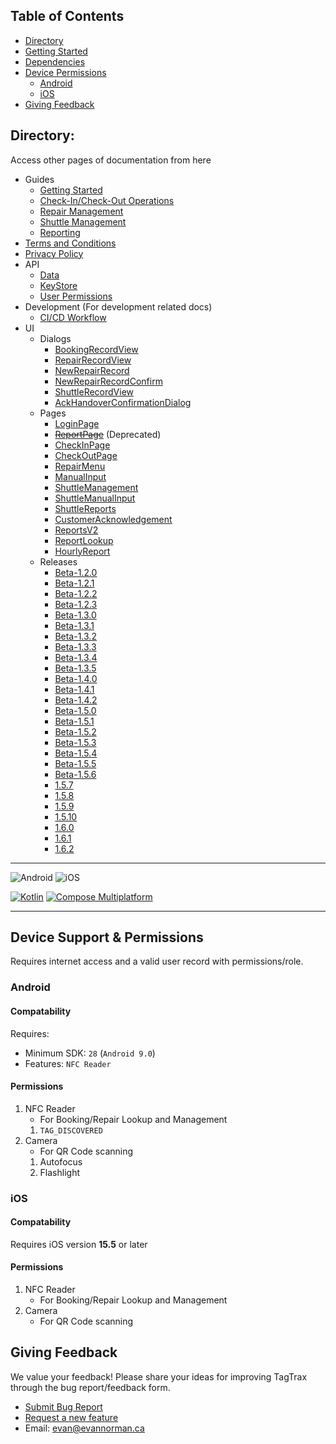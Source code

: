 ## Table of Contents
- [Directory](#directory)
- [Getting Started](#getting-started)
- [Dependencies](#dependencies)
- [Device Permissions](#device-permissions)
  - [Android](#android)
  - [iOS](#ios)
- [Giving Feedback](#giving-feedback)

## Directory:
Access other pages of documentation from here
- Guides
  - [Getting Started](https://lazy-day-tech.github.io/TapTrack-User-Reference/Guides/GettingStarted)
  - [Check-In/Check-Out Operations](https://lazy-day-tech.github.io/TapTrack-User-Reference/Guides/CheckInCheckOut)
  - [Repair Management](https://lazy-day-tech.github.io/TapTrack-User-Reference/Guides/RepairManagement)
  - [Shuttle Management](https://lazy-day-tech.github.io/TapTrack-User-Reference/Guides/ShuttleManagement)
  - [Reporting](https://lazy-day-tech.github.io/TapTrack-User-Reference/Guides/Reporting)
- [Terms and Conditions](https://lazy-day-tech.github.io/TapTrack-User-Reference/Legal/tos)
- [Privacy Policy](https://lazy-day-tech.github.io/TapTrack-User-Reference/Legal/PrivacyPolicy)
- API 
  - [Data](https://lazy-day-tech.github.io/TapTrack-User-Reference/API/Data)
  - [KeyStore](https://lazy-day-tech.github.io/TapTrack-User-Reference/API/KeyStore)
  - [User Permissions](https://lazy-day-tech.github.io/TapTrack-User-Reference/API/Permissions)
- Development (For development related docs)
  - [CI/CD Workflow](https://lazy-day-tech.github.io/TapTrack-User-Reference/Development/CICD)
- UI
  - Dialogs
    - [BookingRecordView](https://lazy-day-tech.github.io/TapTrack-User-Reference/UI/Dialogs/BookingRecordView)
    - [RepairRecordView](https://lazy-day-tech.github.io/TapTrack-User-Reference/UI/Dialogs/RepairRecordView)
    - [NewRepairRecord](https://lazy-day-tech.github.io/TapTrack-User-Reference/UI/Dialogs/NewRepairRecord)
    - [NewRepairRecordConfirm](https://lazy-day-tech.github.io/TapTrack-User-Reference/UI/Dialogs/NewRepairRecordConfirm)
    - [ShuttleRecordView](https://lazy-day-tech.github.io/TapTrack-User-Reference/UI/Dialogs/ShuttleRecordView)
    - [AckHandoverConfirmationDialog](https://lazy-day-tech.github.io/TapTrack-User-Reference/UI/Dialogs/AckHandoverConfirmationDialog)
  - Pages
    - [LoginPage](https://lazy-day-tech.github.io/TapTrack-User-Reference/UI/Pages/LoginPage)
    - ~~[ReportPage](https://lazy-day-tech.github.io/TapTrack-User-Reference/UI/Pages/ReportPage)~~ (Deprecated)
    - [CheckInPage](https://lazy-day-tech.github.io/TapTrack-User-Reference/UI/Pages/CheckInPage)
    - [CheckOutPage](https://lazy-day-tech.github.io/TapTrack-User-Reference/UI/Pages/CheckOutPage)
    - [RepairMenu](https://lazy-day-tech.github.io/TapTrack-User-Reference/UI/Pages/RepairMenu)
    - [ManualInput](https://lazy-day-tech.github.io/TapTrack-User-Reference/UI/Pages/ManualInput)
    - [ShuttleManagement](https://lazy-day-tech.github.io/TapTrack-User-Reference/UI/Pages/ShuttleManagement)
    - [ShuttleManualInput](https://lazy-day-tech.github.io/TapTrack-User-Reference/UI/Pages/ShuttleManualInput)
    - [ShuttleReports](https://lazy-day-tech.github.io/TapTrack-User-Reference/UI/Pages/ShuttleReportPage)
    - [CustomerAcknowledgement](https://lazy-day-tech.github.io/TapTrack-User-Reference/UI/Pages/CustomerAcknowledgement)
    - [ReportsV2](https://lazy-day-tech.github.io/TapTrack-User-Reference/UI/Pages/ReportsV2)
    - [ReportLookup](https://lazy-day-tech.github.io/TapTrack-User-Reference/UI/Pages/ReportLookup)
    - [HourlyReport](https://lazy-day-tech.github.io/TapTrack-User-Reference/UI/Pages/HourlyReport)
  - Releases
    - [Beta-1.2.0](https://lazy-day-tech.github.io/TapTrack-User-Reference/Changelog/Beta-1.2.0)
    - [Beta-1.2.1](https://lazy-day-tech.github.io/TapTrack-User-Reference/Changelog/Beta-1.2.1)
    - [Beta-1.2.2](https://lazy-day-tech.github.io/TapTrack-User-Reference/Changelog/Beta-1.2.2)
    - [Beta-1.2.3](https://lazy-day-tech.github.io/TapTrack-User-Reference/Changelog/Beta-1.2.3)
    - [Beta-1.3.0](https://lazy-day-tech.github.io/TapTrack-User-Reference/Changelog/Beta-1.3.0)
    - [Beta-1.3.1](https://lazy-day-tech.github.io/TapTrack-User-Reference/Changelog/Beta-1.3.1)
    - [Beta-1.3.2](https://lazy-day-tech.github.io/TapTrack-User-Reference/Changelog/Beta-1.3.2)
    - [Beta-1.3.3](https://lazy-day-tech.github.io/TapTrack-User-Reference/Changelog/Beta-1.3.3)
    - [Beta-1.3.4](https://lazy-day-tech.github.io/TapTrack-User-Reference/Changelog/Beta-1.3.4)
    - [Beta-1.3.5](https://lazy-day-tech.github.io/TapTrack-User-Reference/Changelog/Beta-1.3.5)
    - [Beta-1.4.0](https://lazy-day-tech.github.io/TapTrack-User-Reference/Changelog/Beta-1.4.0)
    - [Beta-1.4.1](https://lazy-day-tech.github.io/TapTrack-User-Reference/Changelog/Beta-1.4.1)
    - [Beta-1.4.2](https://lazy-day-tech.github.io/TapTrack-User-Reference/Changelog/Beta-1.4.2)
    - [Beta-1.5.0](https://lazy-day-tech.github.io/TapTrack-User-Reference/Changelog/Beta-1.5.0)
    - [Beta-1.5.1](hhttps://lazy-day-tech.github.io/TapTrack-User-Reference/Changelog/Beta-1.5.1)
    - [Beta-1.5.2](https://lazy-day-tech.github.io/TapTrack-User-Reference/Changelog/Beta-1.5.2)
    - [Beta-1.5.3](https://lazy-day-tech.github.io/TapTrack-User-Reference/Changelog/Beta-1.5.3)
    - [Beta-1.5.4](https://lazy-day-tech.github.io/TapTrack-User-Reference/Changelog/Beta-1.5.4)
    - [Beta-1.5.5](https://lazy-day-tech.github.io/TapTrack-User-Reference/Changelog/Beta-1.5.5)
    - [Beta-1.5.6](https://lazy-day-tech.github.io/TapTrack-User-Reference/Changelog/Beta-1.5.6)
    - [1.5.7](https://lazy-day-tech.github.io/TapTrack-User-Reference/Changelog/1.5.7)
    - [1.5.8](https://lazy-day-tech.github.io/TapTrack-User-Reference/Changelog/1.5.8)
    - [1.5.9](https://lazy-day-tech.github.io/TapTrack-User-Reference/Changelog/1.5.9)
    - [1.5.10](https://lazy-day-tech.github.io/TapTrack-User-Reference/Changelog/1.5.10)
    - [1.6.0](https://lazy-day-tech.github.io/TapTrack-User-Reference/Changelog/1.6.0)
    - [1.6.1](https://lazy-day-tech.github.io/TapTrack-User-Reference/Changelog/1.6.1)
    - [1.6.2](https://lazy-day-tech.github.io/TapTrack-User-Reference/Changelog/1.6.2)

---

![Android](https://img.shields.io/badge/Android-3DDC84?style=for-the-badge&logo=android&logoColor=white)
![iOS](https://img.shields.io/badge/iOS-000000?style=for-the-badge&logo=ios&logoColor=white)

[![Kotlin](https://img.shields.io/badge/kotlin-v2.1.21-blue.svg?logo=kotlin)](http://kotlinlang.org)
[![Compose Multiplatform](https://img.shields.io/badge/Compose%20Multiplatform-v1.8.1-blue)](https://github.com/JetBrains/compose-multiplatform)

---

## Device Support & Permissions
Requires internet access and a valid user record with permissions/role.

### Android
#### Compatability
Requires:
- Minimum SDK: `28` (`Android 9.0`)
- Features: `NFC Reader`

#### Permissions
1. NFC Reader
    - For Booking/Repair Lookup and Management
    1. `TAG_DISCOVERED`
2. Camera
    - For QR Code scanning
    1. Autofocus
    2. Flashlight


### iOS
#### Compatability
Requires iOS version **15.5** or later
#### Permissions
1. NFC Reader
    - For Booking/Repair Lookup and Management
2. Camera
    - For QR Code scanning

## Giving Feedback

We value your feedback! Please share your ideas for improving TagTrax through the bug report/feedback form.

*   [Submit Bug Report](https://forms.gle/1c7rD3p2KsoXTtsU7)
*   [Request a new feature](https://forms.gle/kHMriE2vBbryiEtMA)
*   Email: evan@evannorman.ca
